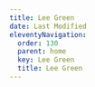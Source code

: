 ```yaml
---
title: Lee Green
date: Last Modified
eleventyNavigation:
  order: 130
  parent: home
  key: Lee Green
  title: Lee Green
---
```

